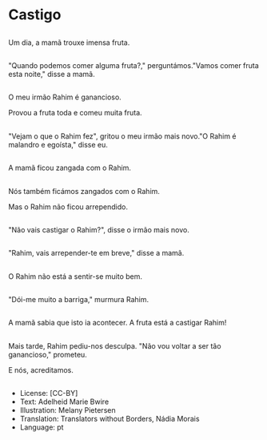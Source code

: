# Castigo

##
Um dia, a mamã trouxe imensa fruta.

##
"Quando podemos comer alguma fruta?," perguntámos."Vamos comer fruta esta noite," disse a mamã.

##
O meu irmão Rahim é ganancioso.

Provou a fruta toda e comeu muita fruta.

##
"Vejam o que o Rahim fez", gritou o meu irmão mais novo."O Rahim é malandro e egoísta," disse eu.

##
A mamã ficou zangada com o Rahim.

##
Nós também ficámos zangados com o Rahim.

Mas o Rahim não ficou arrependido.

##
"Não vais castigar o Rahim?", disse o irmão mais novo.

##
"Rahim, vais arrepender-te em breve," disse a mamã.

##
O Rahim não está a sentir-se muito bem.

##
"Dói-me muito a barriga," murmura Rahim.

##
A mamã sabia que isto ia acontecer. A fruta está a castigar Rahim!

##
Mais tarde, Rahim pediu-nos desculpa. "Não vou voltar a ser tão ganancioso," prometeu.

E nós, acreditamos.

##
* License: [CC-BY]
* Text: Adelheid Marie Bwire
* Illustration: Melany Pietersen
* Translation: Translators without Borders, Nádia Morais
* Language: pt
